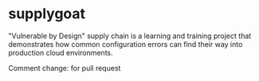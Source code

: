 # supplygoat
"Vulnerable by Design" supply chain is a learning and training project that demonstrates how common configuration errors can find their way into production cloud environments.

Comment change: for pull request
